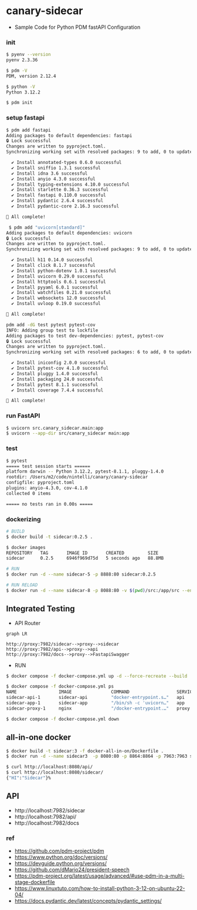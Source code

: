 # canary-sidecar
- Sample Code for Python PDM fastAPI Configuration

### init
```bash
$ pyenv --version
pyenv 2.3.36

$ pdm -V
PDM, version 2.12.4

$ python -V
Python 3.12.2

$ pdm init
```

### setup fastapi
```bash
$ pdm add fastapi
Adding packages to default dependencies: fastapi
🔒 Lock successful
Changes are written to pyproject.toml.
Synchronizing working set with resolved packages: 9 to add, 0 to update, 0 to remove

  ✔ Install annotated-types 0.6.0 successful
  ✔ Install sniffio 1.3.1 successful
  ✔ Install idna 3.6 successful
  ✔ Install anyio 4.3.0 successful
  ✔ Install typing-extensions 4.10.0 successful
  ✔ Install starlette 0.36.3 successful
  ✔ Install fastapi 0.110.0 successful
  ✔ Install pydantic 2.6.4 successful
  ✔ Install pydantic-core 2.16.3 successful

🎉 All complete!

 $ pdm add "uvicorn[standard]"
Adding packages to default dependencies: uvicorn
🔒 Lock successful
Changes are written to pyproject.toml.
Synchronizing working set with resolved packages: 9 to add, 0 to update, 0 to remove

  ✔ Install h11 0.14.0 successful
  ✔ Install click 8.1.7 successful
  ✔ Install python-dotenv 1.0.1 successful
  ✔ Install uvicorn 0.29.0 successful
  ✔ Install httptools 0.6.1 successful
  ✔ Install pyyaml 6.0.1 successful
  ✔ Install watchfiles 0.21.0 successful
  ✔ Install websockets 12.0 successful
  ✔ Install uvloop 0.19.0 successful

🎉 All complete!

pdm add -dG test pytest pytest-cov 
INFO: Adding group test to lockfile
Adding packages to test dev-dependencies: pytest, pytest-cov
🔒 Lock successful
Changes are written to pyproject.toml.
Synchronizing working set with resolved packages: 6 to add, 0 to update, 0 to remove

  ✔ Install iniconfig 2.0.0 successful
  ✔ Install pytest-cov 4.1.0 successful
  ✔ Install pluggy 1.4.0 successful
  ✔ Install packaging 24.0 successful
  ✔ Install pytest 8.1.1 successful
  ✔ Install coverage 7.4.4 successful

🎉 All complete!
```

### run FastAPI
```bash
$ uvicorn src.canary_sidecar.main:app
$ uvicorn --app-dir src/canary_sidecar main:app
```

### test
```bash
$ pytest
===== test session starts ======
platform darwin -- Python 3.12.2, pytest-8.1.1, pluggy-1.4.0
rootdir: /Users/m2/code/nintelli/canary/canary-sidecar
configfile: pyproject.toml
plugins: anyio-4.3.0, cov-4.1.0
collected 0 items                                                                                                              

===== no tests ran in 0.00s =====
```

### dockerizing
```bash
# BUILD
$ docker build -t sidecar:0.2.5 .

$ docker images
REPOSITORY   TAG       IMAGE ID       CREATED         SIZE
sidecar      0.2.5     6946f969d75d   5 seconds ago   88.8MB

# RUN
$ docker run -d --name sidecar-5 -p 8888:80 sidecar:0.2.5

# RUN RELOAD
$ docker run -d --name sidecar-8 -p 8088:80 -v $(pwd)/src:/app/src --env RELOAD="--reload" sidecar:0.2.5
```

## Integrated Testing
- API Router 
```mermaid
graph LR

http://proxy:7982/sidecar-->proxy-->sidecar
http://proxy:7982/api-->proxy-->api
http://proxy:7982/docs-->proxy-->FastapiSwagger
```

- RUN
```bash
$ docker compose -f docker-compose.yml up -d --force-recreate --build

$ docker compose -f docker-compose.yml ps
NAME                IMAGE               COMMAND                  SERVICE             CREATED             STATUS              PORTS
sidecar-api-1       sidecar-api         "docker-entrypoint.s…"   api                 14 seconds ago      Up 12 seconds       80/tcp
sidecar-app-1       sidecar-app         "/bin/sh -c 'uvicorn…"   app                 13 seconds ago      Up 12 seconds       80/tcp
sidecar-proxy-1     nginx               "/docker-entrypoint.…"   proxy               13 seconds ago      Up 12 seconds       0.0.0.0:7942->80/tcp
```
```bash
$ docker compose -f docker-compose.yml down
```

## all-in-one docker
```bash
$ docker build -t sidecar:3 -f docker-all-in-on/Dockerfile .
$ docker run -d --name sidecar3  -p 8080:80 -p 8864:8864 -p 7963:7963 sidecar:3

$ curl http://localhost:8080/api/
$ curl http://localhost:8080/sidecar/
{"HI":"Sidecar"}%
```

## API
- http://localhost:7982/sidecar
- http://localhost:7982/api/
- http://localhost:7982/docs

### ref
- https://github.com/pdm-project/pdm
- https://www.python.org/doc/versions/
- https://devguide.python.org/versions/
- https://github.com/dMario24/president-speech
- https://pdm-project.org/latest/usage/advanced/#use-pdm-in-a-multi-stage-dockerfile
- https://www.linuxtuto.com/how-to-install-python-3-12-on-ubuntu-22-04/
- https://docs.pydantic.dev/latest/concepts/pydantic_settings/